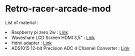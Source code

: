 # Retro-racer-arcade-mod

List of material :
<li>Raspberry pi zero 2w : <a href="https://amzn.to/4lgQEOj">Link</a></li>
<li>Waveshare LCD Screen HDMI 3,5" : <a href="https://amzn.to/3FTRwrY">Link</a></li>
<li>Hdmi adapter : <a href="https://amzn.to/4lgQEOj">Link</a></li>
<li>ADS1015 12-bit Precision ADC 4 Channel Converter : <a href="https://amzn.to/43FEqs7">Link</a></li>